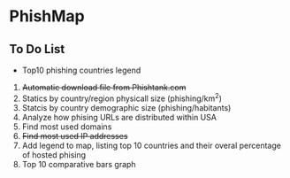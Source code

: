 # PhishMap
## To Do List
* Top10 phishing countries legend
1. ~~Automatic download file from Phishtank.com~~
2. Statics by country/region physicall size (phishing/km<sup>2</sup>)
3. Statcis by country demographic size (phishing/habitants)
4. Analyze how phising URLs are distributed within USA
5. Find most used domains
6. ~~Find most used IP addresses~~
7. Add legend to map, listing top 10 countries and their overal percentage of hosted phising
8. Top 10 comparative bars graph

